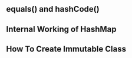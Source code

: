 #
###
#
#
#
#
#
#
#
#
#

## equals() and hashCode()
## 
## Internal Working of HashMap
## How To Create Immutable Class